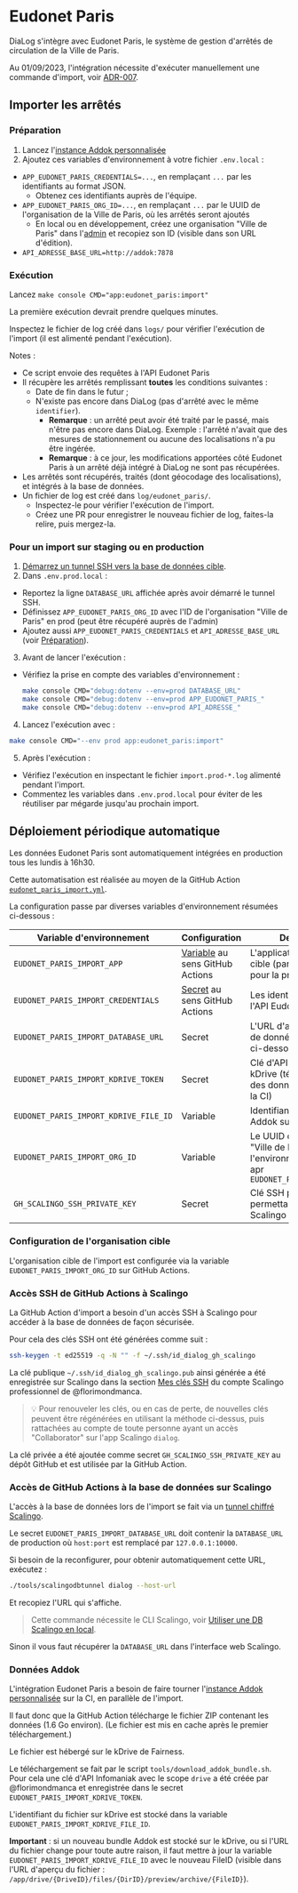 # Eudonet Paris

DiaLog s'intègre avec Eudonet Paris, le système de gestion d'arrêtés de circulation de la Ville de Paris.

Au 01/09/2023, l'intégration nécessite d'exécuter manuellement une commande d'import, voir [ADR-007](../adr/007_eudonet_paris_integration.md).

## Importer les arrêtés

### Préparation

1. Lancez l'[instance Addok personnalisée](./addok.md)
1. Ajoutez ces variables d'environnement à votre fichier `.env.local` :
  * `APP_EUDONET_PARIS_CREDENTIALS=...`, en remplaçant `...` par les identifiants au format JSON.
    * Obtenez ces identifiants auprès de l'équipe.
  * `APP_EUDONET_PARIS_ORG_ID=...`, en remplaçant `...` par le UUID de l'organisation de la Ville de Paris, où les arrêtés seront ajoutés
    * En local ou en développement, créez une organisation "Ville de Paris" dans l'[admin](./admin.md) et recopiez son ID (visible dans son URL d'édition).
  * `API_ADRESSE_BASE_URL=http://addok:7878`

### Exécution

Lancez `make console CMD="app:eudonet_paris:import"`

La première exécution devrait prendre quelques minutes.

Inspectez le fichier de log créé dans `logs/` pour vérifier l'exécution de l'import (il est alimenté pendant l'exécution).

Notes :

* Ce script envoie des requêtes à l'API Eudonet Paris
* Il récupère les arrêtés remplissant **toutes** les conditions suivantes :
  * Date de fin dans le futur ;
  * N'existe pas encore dans DiaLog (pas d'arrêté avec le même `identifier`).
    * **Remarque** : un arrêté peut avoir été traité par le passé, mais n'être pas encore dans DiaLog. Exemple : l'arrêté n'avait que des mesures de stationnement ou aucune des localisations n'a pu être ingérée.
    * **Remarque** : à ce jour, les modifications apportées côté Eudonet Paris à un arrêté déjà intégré à DiaLog ne sont pas récupérées.
* Les arrêtés sont récupérés, traités (dont géocodage des localisations), et intégrés à la base de données.
* Un fichier de log est créé dans `log/eudonet_paris/`.
  * Inspectez-le pour vérifier l'exécution de l'import.
  * Créez une PR pour enregistrer le nouveau fichier de log, faites-la relire, puis mergez-la.

### Pour un import sur staging ou en production

1. [Démarrez un tunnel SSH vers la base de données cible](./db.md#utiliser-une-db-scalingo-en-local).
2. Dans `.env.prod.local` :
  * Reportez la ligne `DATABASE_URL` affichée après avoir démarré le tunnel SSH.
  * Définissez `APP_EUDONET_PARIS_ORG_ID` avec l'ID de l'organisation "Ville de Paris" en prod (peut être récupéré auprès de l'admin)
  * Ajoutez aussi `APP_EUDONET_PARIS_CREDENTIALS` et `API_ADRESSE_BASE_URL` (voir [Préparation](#préparation)).
3. Avant de lancer l'exécution :
  * Vérifiez la prise en compte des variables d'environnement :

    ```bash
    make console CMD="debug:dotenv --env=prod DATABASE_URL"
    make console CMD="debug:dotenv --env=prod APP_EUDONET_PARIS_"
    make console CMD="debug:dotenv --env=prod API_ADRESSE_"
    ```

4. Lancez l'exécution avec :

  ```bash
  make console CMD="--env prod app:eudonet_paris:import"
  ```

5. Après l'exécution :
  * Vérifiez l'exécution en inspectant le fichier `import.prod-*.log` alimenté pendant l'import.
  * Commentez les variables dans `.env.prod.local` pour éviter de les réutiliser par mégarde jusqu'au prochain import.

## Déploiement périodique automatique

Les données Eudonet Paris sont automatiquement intégrées en production tous les lundis à 16h30.

Cette automatisation est réalisée au moyen de la GitHub Action [`eudonet_paris_import.yml`](../../workflows/eudonet_paris_import.yml).

La configuration passe par diverses variables d'environnement résumées ci-dessous :

| Variable d'environnement | Configuration | Description |
|---|---|---|
| `EUDONET_PARIS_IMPORT_APP` | [Variable](https://docs.github.com/fr/actions/learn-github-actions/variables) au sens GitHub Actions | L'application Scalingo cible (par exemple `dialog` pour la production) |
| `EUDONET_PARIS_IMPORT_CREDENTIALS` | [Secret](https://docs.github.com/fr/actions/security-guides/using-secrets-in-github-actions) au sens GitHub Actions | Les identifiants d'accès à l'API Eudonet Paris |
| `EUDONET_PARIS_IMPORT_DATABASE_URL` | Secret | L'URL d'accès à la base de données par la CI (voir ci-dessous) |
| `EUDONET_PARIS_IMPORT_KDRIVE_TOKEN` | Secret | Clé d'API pour Infomaniak kDrive (téléchargement des données Addok par la CI) |
| `EUDONET_PARIS_IMPORT_KDRIVE_FILE_ID`| Variable | Identifiant du fichier Addok sur kDrive |
| `EUDONET_PARIS_IMPORT_ORG_ID` | Variable | Le UUID de l'organisation "Ville de Paris" dans l'environnement défini apr `EUDONET_PARIS_IMPORT_APP` |
| `GH_SCALINGO_SSH_PRIVATE_KEY` | Secret | Clé SSH privée permettant l'accès à Scalingo par la CI |

### Configuration de l'organisation cible

L'organisation cible de l'import est configurée via la variable `EUDONET_PARIS_IMPORT_ORG_ID` sur GitHub Actions.

### Accès SSH de GitHub Actions à Scalingo

La GitHub Action d'import a besoin d'un accès SSH à Scalingo pour accéder à la base de données de façon sécurisée.

Pour cela des clés SSH ont été générées comme suit :

```bash
ssh-keygen -t ed25519 -q -N "" -f ~/.ssh/id_dialog_gh_scalingo
```

La clé publique `~/.ssh/id_dialog_gh_scalingo.pub` ainsi générée a été enregistrée sur Scalingo dans la section [Mes clés SSH](https://dashboard.scalingo.com/account/keys) du compte Scalingo professionnel de @florimondmanca.

> 💡 Pour renouveler les clés, ou en cas de perte, de nouvelles clés peuvent être régénérées en utilisant la méthode ci-dessus, puis rattachées au compte de toute personne ayant un accès "Collaborator" sur l'app Scalingo `dialog`.

La clé privée a été ajoutée comme secret `GH_SCALINGO_SSH_PRIVATE_KEY` au dépôt GitHub et est utilisée par la GitHub Action.

### Accès de GitHub Actions à la base de données sur Scalingo

L'accès à la base de données lors de l'import se fait via un [tunnel chiffré Scalingo](https://doc.scalingo.com/platform/databases/access#encrypted-tunnel).

Le secret `EUDONET_PARIS_IMPORT_DATABASE_URL` doit contenir la `DATABASE_URL` de production où `host:port` est remplacé par `127.0.0.1:10000`.

Si besoin de la reconfigurer, pour obtenir automatiquement cette URL, exécutez :

```bash
./tools/scalingodbtunnel dialog --host-url
```

Et recopiez l'URL qui s'affiche.

> Cette commande nécessite le CLI Scalingo, voir [Utiliser une DB Scalingo en local](./db.md#utiliser-une-db-scalingo-en-local).

Sinon il vous faut récupérer la `DATABASE_URL` dans l'interface web Scalingo.

### Données Addok

L'intégration Eudonet Paris a besoin de faire tourner l'[instance Addok personnalisée](./addok.md) sur la CI, en parallèle de l'import.

Il faut donc que la GitHub Action télécharge le fichier ZIP contenant les données (1.6 Go environ). (Le fichier est mis en cache après le premier téléchargement.)

Le fichier est hébergé sur le kDrive de Fairness.

Le téléchargement se fait par le script `tools/download_addok_bundle.sh`. Pour cela une clé d'API Infomaniak avec le scope `drive` a été créée par @florimondmanca et enregistrée dans le secret `EUDONET_PARIS_IMPORT_KDRIVE_TOKEN`.

L'identifiant du fichier sur kDrive est stocké dans la variable `EUDONET_PARIS_IMPORT_KDRIVE_FILE_ID`.

**Important** : si un nouveau bundle Addok est stocké sur le kDrive, ou si l'URL du fichier change pour toute autre raison, il faut mettre à jour la variable `EUDONET_PARIS_IMPORT_KDRIVE_FILE_ID` avec le nouveau FileID (visible dans l'URL d'aperçu du fichier : `/app/drive/{DriveID}/files/{DirID}/preview/archive/{FileID}`).
